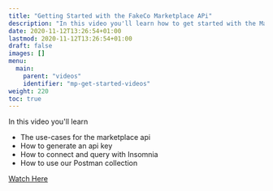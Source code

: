 ```yaml
---
title: "Getting Started with the FakeCo Marketplace APi"
description: "In this video you'll learn how to get started with the Marketplace api."
date: 2020-11-12T13:26:54+01:00
lastmod: 2020-11-12T13:26:54+01:00
draft: false
images: []
menu:
  main:
    parent: "videos"
    identifier: "mp-get-started-videos"
weight: 220
toc: true
---
```


In this video you'll learn

- The use-cases for the marketplace api
- How to generate an api key
- How to connect and query with Insomnia
- How to use our Postman collection

[Watch Here](https://drive.google.com/file/d/1sy7Zy-nIK_YAGamajorZhMT9HQl21zV6/view?usp=sharing)
